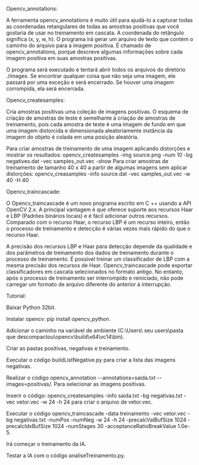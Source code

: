 Opencv_annotations:

  A ferramenta opencv_annotations é muito útil para ajudá-lo a capturar todas as coordenadas retangulares de todas as amostras positivas que você gostaria de usar no treinamento em cascata. A coordenada do retângulo significa (x, y, w, h). O programa irá gerar um arquivo de texto que contém o caminho do arquivo para a imagem positiva. É chamado de opencv_annotations, porque descreve algumas informações sobre cada imagem positiva em suas amostras positivas. 
  
  O programa será executado e tentará abrir todos os arquivos do diretório ./images. Se encontrar qualquer coisa que não seja uma imagem, ele passará por uma exceção e será encerrado. Se houver uma imagem corrompida, ela será encerrada. 

Opencv_createsamples:  

  Cria amostras positivas uma coleção de imagens positivas. O esquema de criação de amostras de teste é semelhante à criação de amostras de treinamento, pois cada amostra de teste é uma imagem de fundo em que uma imagem distorcida e dimensionada aleatoriamente instância da imagem do objeto é colada em uma posição aleatória.
  
  Para criar amostras de treinamento de uma imagem aplicando distorções e mostrar os resultados:
opencv_createsamples  -img  source.png  -num  10  -bg  negatives.dat  -vec  samples_out.vec -show Para criar amostras de treinamento de tamanho 40 x 40 a partir de algumas imagens sem aplicar distorções: opencv_creasamples  -info  source.dat  -vec  samples_out.vec  -w  40  -H  40

Opencv_traincascade:

  O Opencv_traincascade é um novo programa escrito em C ++ usando a API OpenCV 2.x. A principal vantagem é que oferece suporte aos recursos Haar e LBP (Padrões binários locais) e é fácil adicionar outros recursos. Comparado com o recurso Haar, o recurso LBP é um recurso inteiro, então o processo de treinamento e detecção é várias vezes mais rápido do que o recurso Haar. 
  
  A precisão dos recursos LBP e Haar para detecção depende da qualidade e dos parâmetros de treinamento dos dados de treinamento durante o processo de treinamento. É possível treinar um classificador de LBP com a mesma precisão dos recursos de Haar. Opencv_traincascade pode exportar classificadores em cascata selecionados no formato antigo. No entanto, após o processo de treinamento ser interrompido e reiniciado, não pode carregar um formato de arquivo diferente do anterior à interrupção. 

Tutorial:

  Baixar Python 32bit.
  
  Instalar opencv: pip install opencv_python.
  
  Adicionar o caminho na variável de ambiente (C:\Users\ seu users\pasta que descompactou\opencv\build\x64\vc14\bin).
  
  Criar as pastas positivas, negativas e treinamento.
  
  Executar o código buildListNegative.py para criar a lista das imagens negativas.
  
  Realizar o código opencv_annotation --annotations=saida.txt --images=positivas/. Para selecionar as imagens positivas.
  
  Inserir o código: opencv_createsamples -info saida.txt -bg negativas.txt -vec vetor.vec -w 24 -h 24 para criar o arquivo de vetor.vec.
  
  Executar o código opencv_traincascade -data treinamento -vec vetor.vec -bg negativas.txt -numPos -numNeg -w 24 -h 24 -precalcValBufSize 1024 -precalcIdxBufSize 1024 -numStages   30 -acceptanceRatioBreakValue 1.0e-5.
  
  Irá começar o treinamento da IA.
  
  Testar a IA com o código analiseTreinamento.py.
